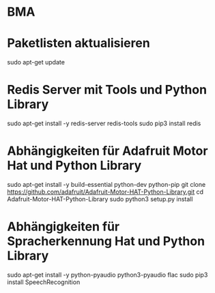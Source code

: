 # BMA

# Paketlisten aktualisieren
sudo apt-get update
# Redis Server mit Tools und Python Library
sudo apt-get install -y redis-server redis-tools
sudo pip3 install redis
# Abhängigkeiten für Adafruit Motor Hat und Python Library
sudo apt-get install -y build-essential python-dev python-pip
git clone https://github.com/adafruit/Adafruit-Motor-HAT-Python-Library.git
cd Adafruit-Motor-HAT-Python-Library
sudo python3 setup.py install
# Abhängigkeiten für Spracherkennung Hat und Python Library
sudo apt-get install -y python-pyaudio python3-pyaudio flac
sudo pip3 install SpeechRecognition